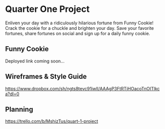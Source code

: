 # Quarter One Project

Enliven your day with a ridiculously hilarious fortune from Funny Cookie! Crack the cookie for a chuckle and brighten your day. Save your favorite fortunes, share fortunes on social and sign up for a daily funny cookie.

## Funny Cookie
Deployed link coming soon...

## Wireframes & Style Guide
https://www.dropbox.com/sh/ngts8tevc91iwll/AAAgP3FtRTjHOacoTnOITlkca?dl=0

## Planning
https://trello.com/b/MshizTus/quart-1-project



